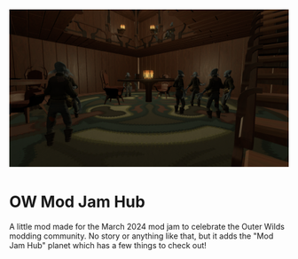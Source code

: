 # ![JamHub](banner.png)

# OW Mod Jam Hub
A little mod made for the March 2024 mod jam to celebrate the Outer Wilds modding community. No story or anything like that, but it adds the "Mod Jam Hub" planet which has a few things to check out!
